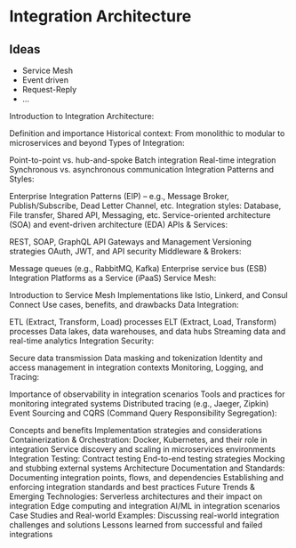 # Integration Architecture

## Ideas

* Service Mesh
* Event driven
* Request-Reply
* ...

Introduction to Integration Architecture:

Definition and importance
Historical context: From monolithic to modular to microservices and beyond
Types of Integration:

Point-to-point vs. hub-and-spoke
Batch integration
Real-time integration
Synchronous vs. asynchronous communication
Integration Patterns and Styles:

Enterprise Integration Patterns (EIP) – e.g., Message Broker, Publish/Subscribe, Dead Letter Channel, etc.
Integration styles: Database, File transfer, Shared API, Messaging, etc.
Service-oriented architecture (SOA) and event-driven architecture (EDA)
APIs & Services:

REST, SOAP, GraphQL
API Gateways and Management
Versioning strategies
OAuth, JWT, and API security
Middleware & Brokers:

Message queues (e.g., RabbitMQ, Kafka)
Enterprise service bus (ESB)
Integration Platforms as a Service (iPaaS)
Service Mesh:

Introduction to Service Mesh
Implementations like Istio, Linkerd, and Consul Connect
Use cases, benefits, and drawbacks
Data Integration:

ETL (Extract, Transform, Load) processes
ELT (Extract, Load, Transform) processes
Data lakes, data warehouses, and data hubs
Streaming data and real-time analytics
Integration Security:

Secure data transmission
Data masking and tokenization
Identity and access management in integration contexts
Monitoring, Logging, and Tracing:

Importance of observability in integration scenarios
Tools and practices for monitoring integrated systems
Distributed tracing (e.g., Jaeger, Zipkin)
Event Sourcing and CQRS (Command Query Responsibility Segregation):

Concepts and benefits
Implementation strategies and considerations
Containerization & Orchestration:
Docker, Kubernetes, and their role in integration
Service discovery and scaling in microservices environments
Integration Testing:
Contract testing
End-to-end testing strategies
Mocking and stubbing external systems
Architecture Documentation and Standards:
Documenting integration points, flows, and dependencies
Establishing and enforcing integration standards and best practices
Future Trends & Emerging Technologies:
Serverless architectures and their impact on integration
Edge computing and integration
AI/ML in integration scenarios
Case Studies and Real-world Examples:
Discussing real-world integration challenges and solutions
Lessons learned from successful and failed integrations
